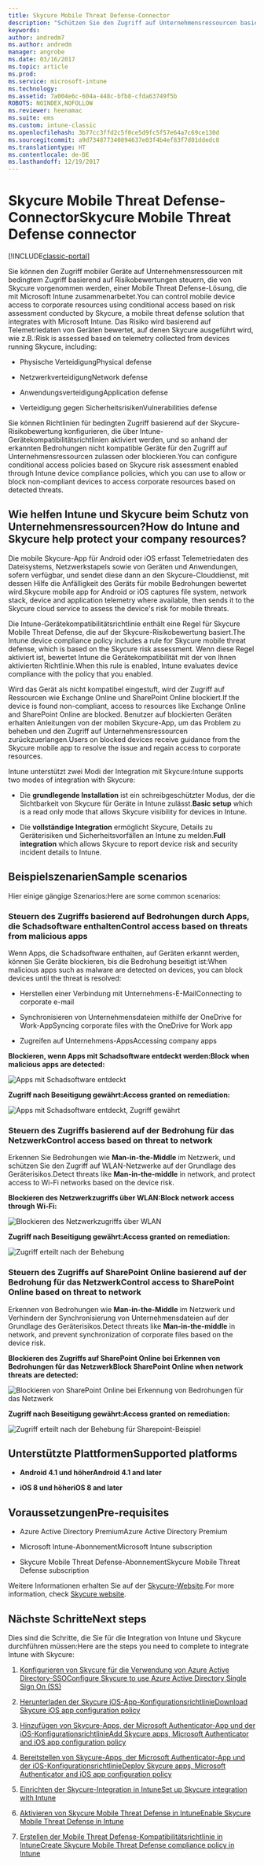 ```yaml
---
title: Skycure Mobile Threat Defense-Connector
description: "Schützen Sie den Zugriff auf Unternehmensressourcen basierend auf Geräte-, Netzwerk- und Anwendungsrisiko mithilfe des Skycure Mobile Threat Defense-Connectors und Intune."
keywords: 
author: andredm7
ms.author: andredm
manager: angrobe
ms.date: 03/16/2017
ms.topic: article
ms.prod: 
ms.service: microsoft-intune
ms.technology: 
ms.assetid: 7a004e6c-604a-448c-bfb8-cfda63749f5b
ROBOTS: NOINDEX,NOFOLLOW
ms.reviewer: heenamac
ms.suite: ems
ms.custom: intune-classic
ms.openlocfilehash: 3b77cc3ffd2c5f0ce5d9fc5f57e64a7c69ce130d
ms.sourcegitcommit: a9d734877340894637e03f4b4ef83f7d01ddedc8
ms.translationtype: HT
ms.contentlocale: de-DE
ms.lasthandoff: 12/19/2017
---
```

# <a name="skycure-mobile-threat-defense-connector"></a><span data-ttu-id="321ad-103">Skycure Mobile Threat Defense-Connector</span><span class="sxs-lookup"><span data-stu-id="321ad-103">Skycure Mobile Threat Defense connector</span></span>

[!INCLUDE[classic-portal](../includes/classic-portal.md)]

<span data-ttu-id="321ad-104">Sie können den Zugriff mobiler Geräte auf Unternehmensressourcen mit bedingtem Zugriff basierend auf Risikobewertungen steuern, die von Skycure vorgenommen werden, einer Mobile Threat Defense-Lösung, die mit Microsoft Intune zusammenarbeitet.</span><span class="sxs-lookup"><span data-stu-id="321ad-104">You can control mobile device access to corporate resources using conditional access based on risk assessment conducted by Skycure, a mobile threat defense solution that integrates with Microsoft Intune.</span></span> <span data-ttu-id="321ad-105">Das Risiko wird basierend auf Telemetriedaten von Geräten bewertet, auf denen Skycure ausgeführt wird, wie z.B.:</span><span class="sxs-lookup"><span data-stu-id="321ad-105">Risk is assessed based on telemetry collected from devices running Skycure, including:</span></span>

-   <span data-ttu-id="321ad-106">Physische Verteidigung</span><span class="sxs-lookup"><span data-stu-id="321ad-106">Physical defense</span></span>

-   <span data-ttu-id="321ad-107">Netzwerkverteidigung</span><span class="sxs-lookup"><span data-stu-id="321ad-107">Network defense</span></span>

-   <span data-ttu-id="321ad-108">Anwendungsverteidigung</span><span class="sxs-lookup"><span data-stu-id="321ad-108">Application defense</span></span>

-   <span data-ttu-id="321ad-109">Verteidigung gegen Sicherheitsrisiken</span><span class="sxs-lookup"><span data-stu-id="321ad-109">Vulnerabilities defense</span></span>

<span data-ttu-id="321ad-110">Sie können Richtlinien für bedingten Zugriff basierend auf der Skycure-Risikobewertung konfigurieren, die über Intune-Gerätekompatibilitätsrichtlinien aktiviert werden, und so anhand der erkannten Bedrohungen nicht kompatible Geräte für den Zugriff auf Unternehmensressourcen zulassen oder blockieren.</span><span class="sxs-lookup"><span data-stu-id="321ad-110">You can configure conditional access policies based on Skycure risk assessment enabled through Intune device compliance policies, which you can use to allow or block non-compliant devices to access corporate resources based on detected threats.</span></span>

## <a name="how-do-intune-and-skycure-help-protect-your-company-resources"></a><span data-ttu-id="321ad-111">Wie helfen Intune und Skycure beim Schutz von Unternehmensressourcen?</span><span class="sxs-lookup"><span data-stu-id="321ad-111">How do Intune and Skycure help protect your company resources?</span></span>

<span data-ttu-id="321ad-112">Die mobile Skycure-App für Android oder iOS erfasst Telemetriedaten des Dateisystems, Netzwerkstapels sowie von Geräten und Anwendungen, sofern verfügbar, und sendet diese dann an den Skycure-Clouddienst, mit dessen Hilfe die Anfälligkeit des Geräts für mobile Bedrohungen bewertet wird.</span><span class="sxs-lookup"><span data-stu-id="321ad-112">Skycure mobile app for Android or iOS captures file system, network stack, device and application telemetry where available, then sends it to the Skycure cloud service to assess the device's risk for mobile threats.</span></span>

<span data-ttu-id="321ad-113">Die Intune-Gerätekompatibilitätsrichtlinie enthält eine Regel für Skycure Mobile Threat Defense, die auf der Skycure-Risikobewertung basiert.</span><span class="sxs-lookup"><span data-stu-id="321ad-113">The Intune device compliance policy includes a rule for Skycure mobile threat defense, which is based on the Skycure risk assessment.</span></span> <span data-ttu-id="321ad-114">Wenn diese Regel aktiviert ist, bewertet Intune die Gerätekompatibilität mit der von Ihnen aktivierten Richtlinie.</span><span class="sxs-lookup"><span data-stu-id="321ad-114">When this rule is enabled, Intune evaluates device compliance with the policy that you enabled.</span></span>

<span data-ttu-id="321ad-115">Wird das Gerät als nicht kompatibel eingestuft, wird der Zugriff auf Ressourcen wie Exchange Online und SharePoint Online blockiert.</span><span class="sxs-lookup"><span data-stu-id="321ad-115">If the device is found non-compliant, access to resources like Exchange Online and SharePoint Online are blocked.</span></span> <span data-ttu-id="321ad-116">Benutzer auf blockierten Geräten erhalten Anleitungen von der mobilen Skycure-App, um das Problem zu beheben und den Zugriff auf Unternehmensressourcen zurückzuerlangen.</span><span class="sxs-lookup"><span data-stu-id="321ad-116">Users on blocked devices receive guidance from the Skycure mobile app to resolve the issue and regain access to corporate resources.</span></span>

<span data-ttu-id="321ad-117">Intune unterstützt zwei Modi der Integration mit Skycure:</span><span class="sxs-lookup"><span data-stu-id="321ad-117">Intune supports two modes of integration with Skycure:</span></span>

-   <span data-ttu-id="321ad-118">Die **grundlegende Installation** ist ein schreibgeschützter Modus, der die Sichtbarkeit von Skycure für Geräte in Intune zulässt.</span><span class="sxs-lookup"><span data-stu-id="321ad-118">**Basic setup** which is a read only mode that allows Skycure visibility for devices in Intune.</span></span>

-   <span data-ttu-id="321ad-119">Die **vollständige Integration** ermöglicht Skycure, Details zu Geräterisiken und Sicherheitsvorfällen an Intune zu melden.</span><span class="sxs-lookup"><span data-stu-id="321ad-119">**Full integration** which allows Skycure to report device risk and security incident details to Intune.</span></span>

## <a name="sample-scenarios"></a><span data-ttu-id="321ad-120">Beispielszenarien</span><span class="sxs-lookup"><span data-stu-id="321ad-120">Sample scenarios</span></span>

<span data-ttu-id="321ad-121">Hier einige gängige Szenarios:</span><span class="sxs-lookup"><span data-stu-id="321ad-121">Here are some common scenarios:</span></span>

### <a name="control-access-based-on-threats-from-malicious-apps"></a><span data-ttu-id="321ad-122">Steuern des Zugriffs basierend auf Bedrohungen durch Apps, die Schadsoftware enthalten</span><span class="sxs-lookup"><span data-stu-id="321ad-122">Control access based on threats from malicious apps</span></span>

<span data-ttu-id="321ad-123">Wenn Apps, die Schadsoftware enthalten, auf Geräten erkannt werden, können Sie Geräte blockieren, bis die Bedrohung beseitigt ist:</span><span class="sxs-lookup"><span data-stu-id="321ad-123">When malicious apps such as malware are detected on devices, you can block devices until the threat is resolved:</span></span>

-   <span data-ttu-id="321ad-124">Herstellen einer Verbindung mit Unternehmens-E-Mail</span><span class="sxs-lookup"><span data-stu-id="321ad-124">Connecting to corporate e-mail</span></span>

-   <span data-ttu-id="321ad-125">Synchronisieren von Unternehmensdateien mithilfe der OneDrive for Work-App</span><span class="sxs-lookup"><span data-stu-id="321ad-125">Syncing corporate files with the OneDrive for Work app</span></span>

-   <span data-ttu-id="321ad-126">Zugreifen auf Unternehmens-Apps</span><span class="sxs-lookup"><span data-stu-id="321ad-126">Accessing company apps</span></span>

<span data-ttu-id="321ad-127">**Blockieren, wenn Apps mit Schadsoftware entdeckt werden:**</span><span class="sxs-lookup"><span data-stu-id="321ad-127">**Block when malicious apps are detected:**</span></span>

![Apps mit Schadsoftware entdeckt](../media/mtp/skycure-arch-1.png)

<span data-ttu-id="321ad-129">**Zugriff nach Beseitigung gewährt:**</span><span class="sxs-lookup"><span data-stu-id="321ad-129">**Access granted on remediation:**</span></span>

![Apps mit Schadsoftware entdeckt, Zugriff gewährt](../media/mtp/skycure-arch-2.png)

### <a name="control-access-based-on-threat-to-network"></a><span data-ttu-id="321ad-131">Steuern des Zugriffs basierend auf der Bedrohung für das Netzwerk</span><span class="sxs-lookup"><span data-stu-id="321ad-131">Control access based on threat to network</span></span>

<span data-ttu-id="321ad-132">Erkennen Sie Bedrohungen wie **Man-in-the-Middle** im Netzwerk, und schützen Sie den Zugriff auf WLAN-Netzwerke auf der Grundlage des Geräterisikos.</span><span class="sxs-lookup"><span data-stu-id="321ad-132">Detect threats like **Man-in-the-middle** in network, and protect access to Wi-Fi networks based on the device risk.</span></span>

<span data-ttu-id="321ad-133">**Blockieren des Netzwerkzugriffs über WLAN:**</span><span class="sxs-lookup"><span data-stu-id="321ad-133">**Block network access through Wi-Fi:**</span></span>

![Blockieren des Netzwerkzugriffs über WLAN](../media/mtp/skycure-arch-3.png)

<span data-ttu-id="321ad-135">**Zugriff nach Beseitigung gewährt:**</span><span class="sxs-lookup"><span data-stu-id="321ad-135">**Access granted on remediation:**</span></span>

![Zugriff erteilt nach der Behebung](../media/mtp/skycure-arch-4.png)

### <a name="control-access-to-sharepoint-online-based-on-threat-to-network"></a><span data-ttu-id="321ad-137">Steuern des Zugriffs auf SharePoint Online basierend auf der Bedrohung für das Netzwerk</span><span class="sxs-lookup"><span data-stu-id="321ad-137">Control access to SharePoint Online based on threat to network</span></span>

<span data-ttu-id="321ad-138">Erkennen von Bedrohungen wie **Man-in-the-Middle** im Netzwerk und Verhindern der Synchronisierung von Unternehmensdateien auf der Grundlage des Geräterisikos.</span><span class="sxs-lookup"><span data-stu-id="321ad-138">Detect threats like **Man-in-the-middle** in network, and prevent synchronization of corporate files based on the device risk.</span></span>

<span data-ttu-id="321ad-139">**Blockieren des Zugriffs auf SharePoint Online bei Erkennen von Bedrohungen für das Netzwerk**</span><span class="sxs-lookup"><span data-stu-id="321ad-139">**Block SharePoint Online when network threats are detected:**</span></span>

![Blockieren von SharePoint Online bei Erkennung von Bedrohungen für das Netzwerk](../media/mtp/skycure-arch-5.png)

<span data-ttu-id="321ad-141">**Zugriff nach Beseitigung gewährt:**</span><span class="sxs-lookup"><span data-stu-id="321ad-141">**Access granted on remediation:**</span></span>

![Zugriff erteilt nach der Behebung für Sharepoint-Beispiel](../media/mtp/skycure-arch-6.png)

## <a name="supported-platforms"></a><span data-ttu-id="321ad-143">Unterstützte Plattformen</span><span class="sxs-lookup"><span data-stu-id="321ad-143">Supported platforms</span></span>

-   <span data-ttu-id="321ad-144">**Android 4.1 und höher**</span><span class="sxs-lookup"><span data-stu-id="321ad-144">**Android 4.1 and later**</span></span>

-   <span data-ttu-id="321ad-145">**iOS 8 und höher**</span><span class="sxs-lookup"><span data-stu-id="321ad-145">**iOS 8 and later**</span></span>

## <a name="pre-requisites"></a><span data-ttu-id="321ad-146">Voraussetzungen</span><span class="sxs-lookup"><span data-stu-id="321ad-146">Pre-requisites</span></span>

-   <span data-ttu-id="321ad-147">Azure Active Directory Premium</span><span class="sxs-lookup"><span data-stu-id="321ad-147">Azure Active Directory Premium</span></span>

-   <span data-ttu-id="321ad-148">Microsoft Intune-Abonnement</span><span class="sxs-lookup"><span data-stu-id="321ad-148">Microsoft Intune subscription</span></span>

-   <span data-ttu-id="321ad-149">Skycure Mobile Threat Defense-Abonnement</span><span class="sxs-lookup"><span data-stu-id="321ad-149">Skycure Mobile Threat Defense subscription</span></span>

<span data-ttu-id="321ad-150">Weitere Informationen erhalten Sie auf der [Skycure-Website](https://www.skycure.com/skycure-microsoft-integration/).</span><span class="sxs-lookup"><span data-stu-id="321ad-150">For more information, check [Skycure website](https://www.skycure.com/skycure-microsoft-integration/).</span></span>

## <a name="next-steps"></a><span data-ttu-id="321ad-151">Nächste Schritte</span><span class="sxs-lookup"><span data-stu-id="321ad-151">Next steps</span></span>

<span data-ttu-id="321ad-152">Dies sind die Schritte, die Sie für die Integration von Intune und Skycure durchführen müssen:</span><span class="sxs-lookup"><span data-stu-id="321ad-152">Here are the steps you need to complete to integrate Intune with Skycure:</span></span>

1.  [<span data-ttu-id="321ad-153">Konfigurieren von Skycure für die Verwendung von Azure Active Directory-SSO</span><span class="sxs-lookup"><span data-stu-id="321ad-153">Configure Skycure to use Azure Active Directory Single Sign On (SS)</span></span>](/intune-classic/deploy-use/configure-skycure-to-use-azure-active-directory-single-sign-on)

2.  [<span data-ttu-id="321ad-154">Herunterladen der Skycure iOS-App-Konfigurationsrichtlinie</span><span class="sxs-lookup"><span data-stu-id="321ad-154">Download Skycure iOS app configuration policy</span></span>](/intune-classic/deploy-use/download-skycure-ios-app-configuration-policy)

3.  [<span data-ttu-id="321ad-155">Hinzufügen von Skycure-Apps, der Microsoft Authenticator-App und der iOS-Konfigurationsrichtlinie</span><span class="sxs-lookup"><span data-stu-id="321ad-155">Add Skycure apps, Microsoft Authenticator and iOS app configuration policy</span></span>](/intune-classic/deploy-use/add-skycure-apps-microsoft-authenticator-and-ios-app-configuration-policy)

4.  [<span data-ttu-id="321ad-156">Bereitstellen von Skycure-Apps, der Microsoft Authenticator-App und der iOS-Konfigurationsrichtlinie</span><span class="sxs-lookup"><span data-stu-id="321ad-156">Deploy Skycure apps, Microsoft Authenticator and iOS app configuration policy</span></span>](/intune-classic/deploy-use/deploy-skycure-apps-microsoft-authenticator-app-and-ios-app-configuration-policy)

5.  [<span data-ttu-id="321ad-157">Einrichten der Skycure-Integration in Intune</span><span class="sxs-lookup"><span data-stu-id="321ad-157">Set up Skycure integration with Intune</span></span>](/intune-classic/deploy-use/setup-the-skycure-integration-with-Intune)

6.  [<span data-ttu-id="321ad-158">Aktivieren von Skycure Mobile Threat Defense in Intune</span><span class="sxs-lookup"><span data-stu-id="321ad-158">Enable Skycure Mobile Threat Defense in Intune</span></span>](/intune-classic/deploy-use/enable-skycure-mobile-threat-defense-in-intune)

7.  [<span data-ttu-id="321ad-159">Erstellen der Mobile Threat Defense-Kompatibilitätsrichtlinie in Intune</span><span class="sxs-lookup"><span data-stu-id="321ad-159">Create Skycure Mobile Threat Defense compliance policy in Intune</span></span>](/intune-classic/deploy-use/create-skycure-mobile-threat-defense-compliance-policy)

